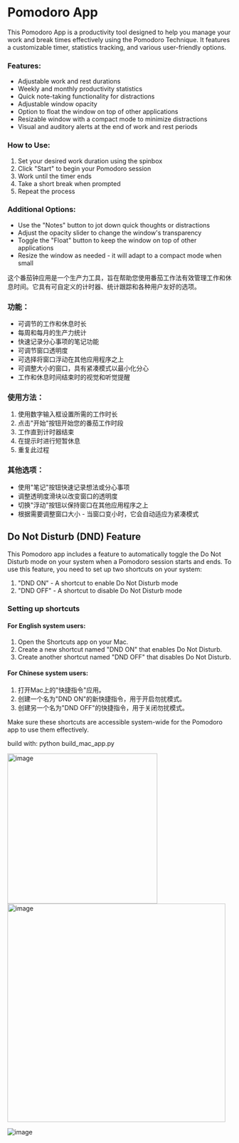 # Pomodoro App
This Pomodoro App is a productivity tool designed to help you manage your work and break times effectively using the Pomodoro Technique. It features a customizable timer, statistics tracking, and various user-friendly options.

### Features:
- Adjustable work and rest durations
- Weekly and monthly productivity statistics
- Quick note-taking functionality for distractions
- Adjustable window opacity
- Option to float the window on top of other applications
- Resizable window with a compact mode to minimize distractions
- Visual and auditory alerts at the end of work and rest periods

### How to Use:
1. Set your desired work duration using the spinbox
2. Click "Start" to begin your Pomodoro session
3. Work until the timer ends
4. Take a short break when prompted
5. Repeat the process

### Additional Options:
- Use the "Notes" button to jot down quick thoughts or distractions
- Adjust the opacity slider to change the window's transparency
- Toggle the "Float" button to keep the window on top of other applications
- Resize the window as needed - it will adapt to a compact mode when small

这个番茄钟应用是一个生产力工具，旨在帮助您使用番茄工作法有效管理工作和休息时间。它具有可自定义的计时器、统计跟踪和各种用户友好的选项。

### 功能：
- 可调节的工作和休息时长
- 每周和每月的生产力统计
- 快速记录分心事项的笔记功能
- 可调节窗口透明度
- 可选择将窗口浮动在其他应用程序之上
- 可调整大小的窗口，具有紧凑模式以最小化分心
- 工作和休息时间结束时的视觉和听觉提醒

### 使用方法：
1. 使用数字输入框设置所需的工作时长
2. 点击"开始"按钮开始您的番茄工作时段
3. 工作直到计时器结束
4. 在提示时进行短暂休息
5. 重复此过程

### 其他选项：
- 使用"笔记"按钮快速记录想法或分心事项
- 调整透明度滑块以改变窗口的透明度
- 切换"浮动"按钮以保持窗口在其他应用程序之上
- 根据需要调整窗口大小 - 当窗口变小时，它会自动适应为紧凑模式

## Do Not Disturb (DND) Feature

This Pomodoro app includes a feature to automatically toggle the Do Not Disturb mode on your system when a Pomodoro session starts and ends. To use this feature, you need to set up two shortcuts on your system:

1. "DND ON" - A shortcut to enable Do Not Disturb mode
2. "DND OFF" - A shortcut to disable Do Not Disturb mode

### Setting up shortcuts

#### For English system users:
1. Open the Shortcuts app on your Mac.
2. Create a new shortcut named "DND ON" that enables Do Not Disturb.
3. Create another shortcut named "DND OFF" that disables Do Not Disturb.

#### For Chinese system users:
1. 打开Mac上的"快捷指令"应用。
2. 创建一个名为"DND ON"的新快捷指令，用于开启勿扰模式。
3. 创建另一个名为"DND OFF"的快捷指令，用于关闭勿扰模式。

Make sure these shortcuts are accessible system-wide for the Pomodoro app to use them effectively.

build with: python build_mac_app.py

<img width="337" alt="image" src="https://github.com/user-attachments/assets/72521543-58d5-4bfd-9f15-78d3e6d27a43">
<img width="490" alt="image" src="https://github.com/user-attachments/assets/37efb09d-024f-4433-b5ca-029d77d7cbec">

![image](https://github.com/user-attachments/assets/37d28c29-87d2-4225-ac1f-3623ecb7e34e)




